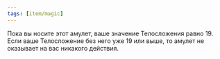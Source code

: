 ```yaml
---
tags: [item/magic]
---
```


Пока вы носите этот амулет, ваше значение Телосложения равно 19. Если ваше Телосложение без него уже 19 или выше, то амулет не оказывает на вас никакого действия.
